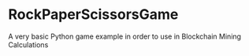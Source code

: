 # RockPaperScissorsGame
A very basic Python game example in order to use in Blockchain Mining Calculations
